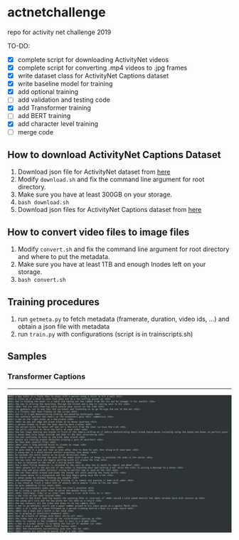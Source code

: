 # actnetchallenge
repo for activity net challenge 2019

TO-DO:
- [x] complete script for downloading ActivityNet videos
- [x] complete script for converting .mp4 videos to .jpg frames
- [x] write dataset class for ActivityNet Captions dataset
- [x] write baseline model for training
- [x] add optional training
- [ ] add validation and testing code
- [x] add Transformer training
- [ ] add BERT training
- [x] add character level training
- [ ] merge code

## How to download ActivityNet Captions Dataset
1. Download json file for ActivityNet dataset from [here](http://ec2-52-11-11-89.us-west-2.compute.amazonaws.com/files/activity_net.v1-3.min.json)
1. Modify `download.sh` and fix the command line argument for root directory.
1. Make sure you have at least 300GB on your storage.
1. `bash download.sh`
1. Download json files for ActivityNet Captions dataset from [here](https://cs.stanford.edu/people/ranjaykrishna/densevid/captions.zip)

## How to convert video files to image files
1. Modify `convert.sh` and fix the command line argument for root directory and where to put the metadata.
1. Make sure you have at least 1TB and enough Inodes left on your storage.
1. `bash convert.sh`

## Training procedures
1. run `getmeta.py` to fetch metadata (framerate, duration, video ids, ...) and obtain a json file with metadata
1. run `train.py` with configurations (script is in trainscripts.sh)


## Samples

### Transformer Captions
---
![Transformer Captions](assets/transformer_sample.png)
